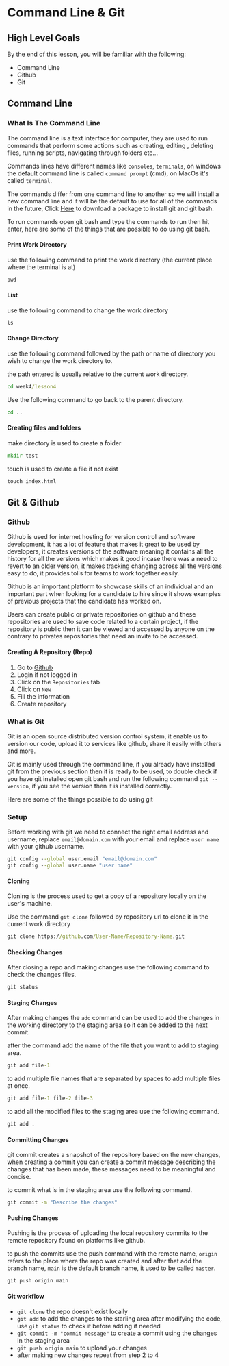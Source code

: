 # Command Line & Git

## High Level Goals

By the end of this lesson, you will be familiar with the following:

- Command Line
- Github
- Git

## Command Line

### What Is The Command Line

The command line is a text interface for computer, they are used to run commands that perform some actions such as creating, editing , deleting files, running scripts, navigating through folders etc...

Commands lines have different names like `consoles`, `terminals`, on windows the default command line is called `command prompt` (cmd), on MacOs it's called `terminal`.

The commands differ from one command line to another so we will install a new command line and it will be the default to use for all of the commands in the future, Click [Here](https://git-scm.com/) to download a package to install git and git bash.

To run commands open git bash and type the commands to run then hit enter, here are some of the things that are possible to do using git bash.

#### Print Work Directory

use the following command to print the work directory (the current place where the terminal is at)

```cmd
pwd
```

#### List

use the following command to change the work directory

```cmd
ls
```

#### Change Directory

use the following command followed by the path or name of directory you wish to change the work directory to.

the path entered is usually relative to the current work directory.

```cmd
cd week4/lesson4
```

Use the following command to go back to the parent directory.

```cmd
cd ..
```

#### Creating files and folders

make directory is used to create a folder

```cmd
mkdir test
```

touch is used to create a file if not exist

```cmd
touch index.html
```

## Git & Github

### Github

Github is used for internet hosting for version control and software development, it has a lot of feature that makes it great to be used by developers, it creates versions of the software meaning it contains all the history for all the versions which makes it good incase there was a need to revert to an older version, it makes tracking changing across all the versions easy to do, it provides tolls for teams to work together easily.

Github is an important platform to showcase skills of an individual and an important part when looking for a candidate to hire since it shows examples of previous projects that the candidate has worked on.

Users can create public or private repositories on github and these repositories are used to save code related to a certain project, if the repository is public then it can be viewed and accessed by anyone on the contrary to privates repositories that need an invite to be accessed.

#### Creating A Repository (Repo)

1. Go to [Github](https://github.com/)
2. Login if not logged in
3. Click on the `Repositories` tab
4. Click on `New`
5. Fill the information
6. Create repository

### What is Git

Git is an open source distributed version control system, it enable us to version our code, upload it to services like github, share it easily with others and more.

Git is mainly used through the command line, if you already have installed git from the previous section then it is ready to be used, to double check if you have git installed open git bash and run the following command `git --version`, if you see the version then it is installed correctly.

Here are some of the things possible to do using git

### Setup

Before working with git we need to connect the right email address and username, replace `email@domain.com` with your email and replace `user name` with your github username.

```cmd
git config --global user.email "email@domain.com"
git config --global user.name "user name"
```

#### Cloning

Cloning is the process used to get a copy of a repository locally on the user's machine.

Use the command `git clone` followed by repository url to clone it in the current work directory

```cmd
git clone https://github.com/User-Name/Repository-Name.git
```

#### Checking Changes

After closing a repo and making changes use the following command to check the changes files.

```cmd
git status
```

#### Staging Changes

After making changes the `add` command can be used to add the changes in the working directory to the staging area so it can be added to the next commit.

after the command add the name of the file that you want to add to staging area.

```cmd
git add file-1
```

to add multiple file names that are separated by spaces to add multiple files at once.

```cmd
git add file-1 file-2 file-3
```

to add all the modified files to the staging area use the following command.

```cmd
git add .
```

#### Committing Changes

git commit creates a snapshot of the repository based on the new changes, when creating a commit you can create a commit message describing the changes that has been made, these messages need to be meaningful and concise.

to commit what is in the staging area use the following command.

```cmd
git commit -m "Describe the changes"
```

#### Pushing Changes

Pushing is the process of uploading the local repository commits to the remote repository found on platforms like github.

to push the commits use the push command with the remote name, `origin` refers to the place where the repo was created and after that add the branch name, `main` is the default branch name, it used to be called `master`.

```cmd
git push origin main
```

#### Git workflow

- `git clone` the repo doesn't exist locally
- `git add` to add the changes to the starling area after modifying the code, use `git status` to check it before adding if needed
- `git commit -m "commit message"` to create a commit using the changes in the staging area
- `git push origin main` to upload your changes
- after making new changes repeat from step 2 to 4
